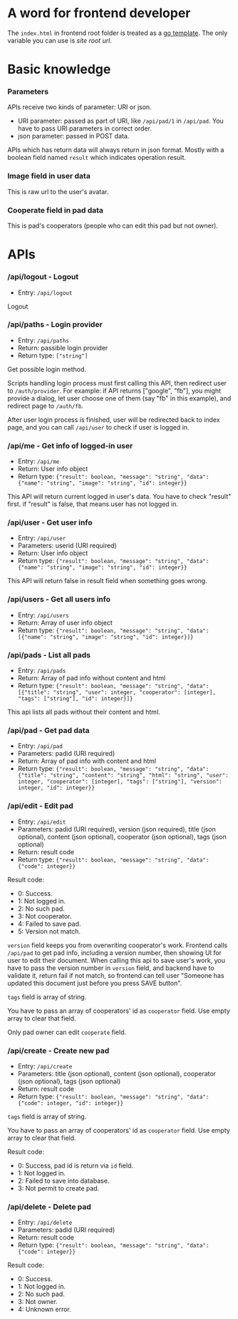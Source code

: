 # A word for frontend developer

The `index.html` in frontend root folder is treated as a [go template](http://golang.org/pkg/text/template/#pkg-overview). The only variable you can use is *site root url*.

# Basic knowledge

### Parameters
APIs receive two kinds of parameter: URI or json.

- URI parameter: passed as part of URI, like `/api/pad/1` in `/api/pad`. You have to pass URI parameters in correct order.
- json parameter: passed in POST data.

APIs which has return data will always return in json format. Mostly with a boolean field named `result` which indicates operation result.

### Image field in user data
This is raw url to the user's avatar.

### Cooperate field in pad data
This is pad's cooperators (people who can edit this pad but not owner).

# APIs

### /api/logout - Logout

- Entry: `/api/logout`

Logout

### /api/paths - Login provider

- Entry: `/api/paths`
- Return: passible login provider
- Return type: `["string"]`

Get possible login method.

Scripts handling login process must first calling this API, then redirect user to `/auth/provider`. For example: if API returns ["google", "fb"], you might provide a dialog, let user choose one of them (say "fb" in this example), and redirect page to `/auth/fb`.

After user login process is finished, user will be redirected back to index page, and you can call `/api/user`  to check if user is logged in.

### /api/me - Get info of logged-in user

- Entry: `/api/me`
- Return: User info object
- Return type: `{"result": boolean, "message": "string", "data": {"name": "string", "image": "string", "id": integer}}`

This API will return current logged in user's data.
You have to check "result" first. if "result" is false, that means user has not logged in.

### /api/user - Get user info

- Entry: `/api/user`
- Parameters: userid (URI required)
- Return: User info object
- Return type: `{"result": boolean, "message": "string", "data": {"name": "string", "image": "string", "id": integer}}`

This API will return false in result field when something goes wrong.

### /api/users - Get all users info

- Entry: `/api/users`
- Return: Array of user info object
- Return type: `{"result": boolean, "message": "string", "data": [{"name": "string", "image": "string", "id": integer}]}`

### /api/pads - List all pads

- Entry: `/api/pads`
- Return: Array of pad info without content and html
- Return type: `{"result": boolean, "message": "string", "data": [{"title": "string", "user": integer, "cooperator": [integer], "tags": ["string"], "id": integer}]}`

This api lists all pads without their content and html.

### /api/pad - Get pad data

- Entry: `/api/pad`
- Parameters: padid (URI required)
- Return: Array of pad info with content and html
- Return type: `{"result": boolean, "message": "string", "data": {"title": "string", "content": "string", "html": "string", "user": integer, "cooperator": [integer], "tags": ["string"], "version": integer, "id": integer}}`

### /api/edit - Edit pad

- Entry: `/api/edit`
- Parameters: padid (URI required), version (json required), title (json optional), content (json optional), cooperator (json optional), tags (json optional)
- Return: result code
- Return type: `{"result": boolean, "message": "string", "data": {"code": integer}}`

Result code:
- 0: Success.
- 1: Not logged in.
- 2: No such pad.
- 3: Not cooperator.
- 4: Failed to save pad.
- 5: Version not match.

`version` field keeps you from overwriting cooperator's work. Frontend calls `/api/pad` to get pad info, including a version number, then showing UI for user to edit their document. When calling this api to save user's work, you have to pass the version number in `version` field, and backend have to validate it, return fail if not match, so frontend can tell user "Someone has updated this document just before you press SAVE button".

`tags` field is array of string.

You have to pass an array of cooperators' id as `cooperator` field. Use empty array to clear that field.

Only pad owner can edit `cooperate` field.

### /api/create - Create new pad
- Entry: `/api/create`
- Parameters: title (json optional), content (json optional), cooperator (json optional), tags (json optional)
- Return: result code
- Return type: `{"result": boolean, "message": "string", "data": {"code": integer, "id": integer}}`

`tags` field is array of string.

You have to pass an array of cooperators' id as `cooperator` field. Use empty array to clear that field.

Result code:
- 0: Success, pad id is return via `id` field.
- 1: Not logged in.
- 2: Failed to save into database.
- 3: Not permit to create pad.

### /api/delete - Delete pad
- Entry: `/api/delete`
- Parameters: padid (URI required)
- Return: result code
- Return type: `{"result": boolean, "message": "string", "data": {"code": integer}}`

Result code:
- 0: Success.
- 1: Not logged in.
- 2: No such pad.
- 3: Not owner.
- 4: Unknown error.
